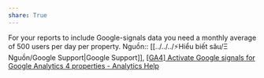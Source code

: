 ```yaml
---
share: True
---
```

For your reports to include Google-signals data you need a monthly average of 500 users per day per property.
Nguồn:: [[../../../⚡Hiểu biết sâu/Ξ Nguồn/Google Support|Google Support]], [[GA4] Activate Google signals for Google Analytics 4 properties - Analytics Help](https://support.google.com/analytics/answer/9445345?sjid=15541438504357375011-AP#zippy=%2Cin-this-article%2Ccross-platform-reporting)